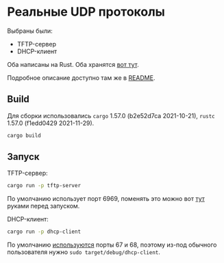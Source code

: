# Реальные UDP протоколы

Выбраны были:
- TFTP-сервер
- DHCP-клиент

Оба написаны на Rust. Оба хранятся [вот тут](https://github.com/lunakoly/RustUDP).

Подробное описание доступно там же в [README](https://github.com/lunakoly/RustUDP/blob/main/README.md).

## Build

Для сборки использовались `cargo` 1.57.0 (b2e52d7ca 2021-10-21), `rustc` 1.57.0 (f1edd0429 2021-11-29).

```sh
cargo build
```

## Запуск

TFTP-сервер:

```sh
cargo run -p tftp-server
```

По умолчанию использует порт 6969, поменять это можно вот [тут](https://github.com/lunakoly/RustUDP/blob/a002e7a1f2a274511e7c8756c459fd0a1d79154a/tftp-server/src/tftp.rs#L13) руками перед запуском.

DHCP-клиент:

```sh
cargo run -p dhcp-client
```

По умолчанию [используются](https://github.com/lunakoly/RustUDP/blob/a002e7a1f2a274511e7c8756c459fd0a1d79154a/dhcp-client/src/dhcp.rs#L150) порты 67 и 68, поэтому из-под обычного пользователя нужно `sudo target/debug/dhcp-client`.
